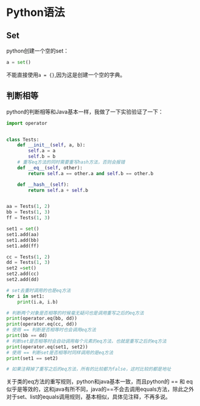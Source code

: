 # Python语法

## Set

python创建一个空的set：

```python
a = set()
```

不能直接使用`a = {}`,因为这是创建一个空的字典。





## 判断相等

python的判断相等和Java基本一样，我做了一下实验验证了一下：

```python
import operator


class Tests:
    def __init__(self, a, b):
        self.a = a
        self.b = b
	# 重写eq方法的同时需要重写hash方法，否则会报错
    def __eq__(self, other):
        return self.a == other.a and self.b == other.b

    def __hash__(self):
        return self.a + self.b


aa = Tests(1, 2)
bb = Tests(1, 3)
ff = Tests(1, 3)

set1 = set()
set1.add(aa)
set1.add(bb)
set1.add(ff)

cc = Tests(1, 2)
dd = Tests(1, 3)
set2 =set()
set2.add(cc)
set2.add(dd)

# set去重时调用的也是eq方法
for i in set1:
    print(i.a, i.b)

# 判断两个对象是否相等的时候毫无疑问也是调用重写之后的eq方法
print(operator.eq(bb, dd))
print(operator.eq(cc, dd))
# 使用 == 判断是否相等时也会调用eq方法
print(bb == dd)
# 判断set是否相等时会自动调用每个元素的eq方法，也就是重写之后的eq方法
print(operator.eq(set1, set2))
# 使用 == 判断set是否相等时同样调用的是eq方法
print(set1 == set2)

# 如果注释掉了重写之后的eq方法，所有的比较都为false，这时比较的都是地址

```

关于类的eq方法的重写规则，python和java基本一致，而且python的 == 和 eq似乎是等效的，这和java有所不同，java的==不会去调用equals方法，除此之外对于set、list的equals调用规则，基本相似，具体见注释，不再多说。